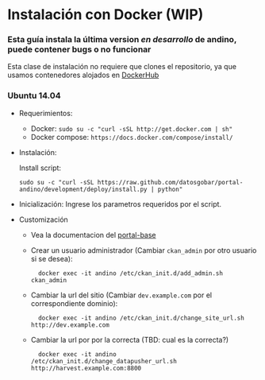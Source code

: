 # Instalación con Docker (WIP)

### Esta guía instala la última version _en desarrollo_ de andino, puede contener bugs o no funcionar

Esta clase de instalación no requiere que clones el repositorio, ya que usamos contenedores alojados en [DockerHub](https://hub.docker.com/r/datosgobar)

### Ubuntu 14.04

+ Requerimientos:
    - Docker: `sudo su -c "curl -sSL http://get.docker.com | sh"`
    - Docker compose: `https://docs.docker.com/compose/install/`

+ Instalación:

  Install script:

      sudo su -c "curl -sSL https://raw.github.com/datosgobar/portal-andino/development/deploy/install.py | python"
  
+ Inicialización:
    Ingrese los parametros requeridos por el script.
  
+ Customización

    - Vea la documentacion del [portal-base](https://github.com/datosgobar/portal-base/blob/master/docs/imagenes/base_portal.md)

    - Crear un usuario administrador (Cambiar `ckan_admin` por otro usuario si se desea):
    
            docker exec -it andino /etc/ckan_init.d/add_admin.sh ckan_admin

    - Cambiar la url del sitio (Cambiar `dev.example.com` por el correspondiente dominio):
    
            docker exec -it andino /etc/ckan_init.d/change_site_url.sh http://dev.example.com
            
    - Cambiar la url por por la correcta (TBD: cual es la correcta?)
    
            docker exec -it andino /etc/ckan_init.d/change_datapusher_url.sh http://harvest.example.com:8800
